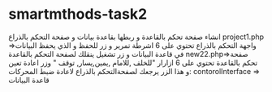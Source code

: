 # smartmthods-task2
انشاء صفحة تحكم  بالقاعدة و ربطها بقاعدة بيانات و صفحة التحكم بالذراع 
project1.php =>واجهة التحكم بالذراع تحتوي على 6 اشرطة تمرير و زر للحفظ و الذي يحفظ البيانات في قاعدة البيانات و زر تشغيل ينقلك لصفحة التحكم بالقاعدة
new22.php=>صفحة تحكم بالقاعدة تحتوي على 6 ازارار "للخلف ,للامام ,يمين,يسار, توقف " وزر اعادة تعين :و هذا الزر يرجعك لصفحةالتحكم بالذراع لاعادة ضبط المحركات
contorolInterface => قاعدة البيانات 
